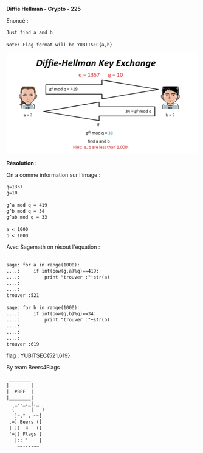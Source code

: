 **Diffie Hellman - Crypto - 225**

Enoncé :

```
Just find a and b

Note: Flag format will be YUBITSEC{a,b}

```
![Alt](img/crypto.jpg "crypto")

__Résolution :__

On a comme information sur l'image :
```
q=1357
g=10

g^a mod q = 419
g^b mod q = 34
g^ab mod q = 33

a < 1000
b < 1000
```
Avec Sagemath on résout l'équation :

```

sage: for a in range(1000):
....:     if int(pow(g,a)%q)==419:
....:         print "trouver :"+str(a)
....:         
....:         
trouver :521

sage: for b in range(1000):
....:     if int(pow(g,b)%q)==34:
....:         print "trouver :"+str(b)
....:         
....:         
....:         
trouver :619
```

flag : YUBITSEC{521,619}


By team Beers4Flags


```
 ________
|        |
|  #BFF  |
|________|
   _.._,_|,_
  (      |   )
   ]~,"-.-~~[
 .=] Beers ([
 | ])  4   ([
 '=]) Flags [
   |:: '    |
    ~~----~~
```
